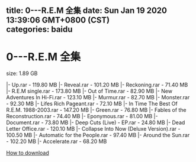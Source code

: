 
title: 0---R.E.M 全集
date: Sun Jan 19 2020 13:39:06 GMT+0800 (CST)    
categories: baidu
---

# 0---R.E.M 全集
size: 1.89 GB
 
 
|- Up.rar - 119.80 MB
|- Reveal.rar - 101.20 MB
|- Reckoning.rar - 71.40 MB
|- R.E.M single.rar - 173.80 MB
|- Out of Time.rar - 82.90 MB
|- New Adventures In Hi-Fi.rar - 123.10 MB
|- Murmur.rar - 82.70 MB
|- Monster.rar - 92.30 MB
|- Lifes Rich Pageant.rar - 72.10 MB
|- In Time The Best Of R.E.M. 1988-2003.rar - 147.20 MB
|- Green.rar - 76.80 MB
|- Fables of the Reconstruction.rar - 74.40 MB
|- Eponymous.rar - 81.00 MB
|- Document.rar - 73.80 MB
|- Deep Cuts (Live) - EP.rar - 24.80 MB
|- Dead Letter Office.rar - 120.10 MB
|- Collapse Into Now (Deluxe Version).rar - 100.50 MB
|- Automatic for the People.rar - 97.40 MB
|- Around the Sun.rar - 102.20 MB
|- Accelerate.rar - 68.20 MB

[How to download](https://bpcam.bemobtrk.com/go/2ceec3aa-1ca2-46d6-b9ff-aaa5c184517c?jno=420)